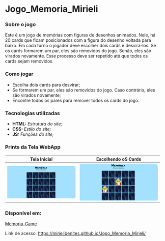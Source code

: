 # Jogo_Memoria_Mirieli

### Sobre o jogo
Este é um jogo de memórias com figuras de desenhos animados. Nele, há 20 cards que ficam posicionados com a figura do desenho voltada para baixo. Em cada turno o jogador deve escolher dois cards e desvirá-los. Se os cards formarem um par, eles são removidos do jogo. Senão, eles são virados novamente. Esse processo deve ser repetido até que todos os cards sejam removidos.

### Como jogar
- Escolha dois cards para desvirar;
- Se formarem um par, eles são removidos do jogo. Caso contrário, eles são virados novamente;
- Encontre todos os pares para remover todos os cards do jogo.

### Tecnologias utilizadas
- **HTML:** _Estrutura do site;_
- **CSS:** _Estilo do site;_
- **JS:** _Funções do site;_

### Prints da Tela WebApp
| Tela Inicial | Escolhendo oS Cards |
|--------------|-----------------|
| ![Tela inicial](/img/tela1.png)     | ![Tela Card](/img/tela2.png)    |

### Disponível em: 
[Memoria-Game](https://mirielibenites.github.io/Jogo_Memoria_Mirieli/)

Link de acesso: https://mirielibenites.github.io/Jogo_Memoria_Mirieli/
